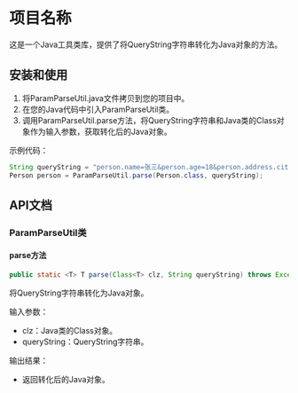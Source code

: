 # 项目名称

这是一个Java工具类库，提供了将QueryString字符串转化为Java对象的方法。

## 安装和使用

1. 将ParamParseUtil.java文件拷贝到您的项目中。
2. 在您的Java代码中引入ParamParseUtil类。
3. 调用ParamParseUtil.parse方法，将QueryString字符串和Java类的Class对象作为输入参数，获取转化后的Java对象。

示例代码：

```java
String queryString = "person.name=张三&person.age=18&person.address.city=北京&person.address.street=朝阳路&scores=80&scores=90&scores=70";
Person person = ParamParseUtil.parse(Person.class, queryString);
```

## API文档

### ParamParseUtil类

#### parse方法

```java
public static <T> T parse(Class<T> clz, String queryString) throws Exception
```

将QueryString字符串转化为Java对象。

输入参数：

- clz：Java类的Class对象。
- queryString：QueryString字符串。

输出结果：

- 返回转化后的Java对象。
